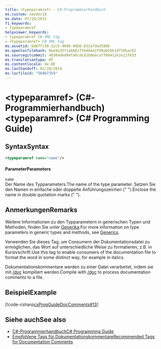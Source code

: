 ```yaml
---
title: <typeparamref> - C#-Programmierhandbuch
ms.custom: seodec18
ms.date: 07/20/2015
f1_keywords:
- typeparamref
helpviewer_keywords:
- typeparamref C# XML tag
- <typeparamref> C# XML tag
ms.assetid: 6d8ffc58-12c5-4688-8db6-833a7ded5886
ms.openlocfilehash: 0ee9e3571ab601f56ddee2fd9a02bb19f50bac62
ms.sourcegitcommit: 40364ded04fa6cdcb2b6beca7f68412e2e12f633
ms.translationtype: HT
ms.contentlocale: de-DE
ms.lasthandoff: 02/28/2019
ms.locfileid: "56967359"
---
```

# <a name="typeparamref-c-programming-guide"></a><span data-ttu-id="98468-102">\<typeparamref> (C#-Programmierhandbuch)</span><span class="sxs-lookup"><span data-stu-id="98468-102">\<typeparamref> (C# Programming Guide)</span></span>
## <a name="syntax"></a><span data-ttu-id="98468-103">Syntax</span><span class="sxs-lookup"><span data-stu-id="98468-103">Syntax</span></span>  
  
```xml  
<typeparamref name="name"/>  
```  
  
#### <a name="parameters"></a><span data-ttu-id="98468-104">Parameter</span><span class="sxs-lookup"><span data-stu-id="98468-104">Parameters</span></span>  
 `name`  
 <span data-ttu-id="98468-105">Der Name des Typparameters.</span><span class="sxs-lookup"><span data-stu-id="98468-105">The name of the type parameter.</span></span> <span data-ttu-id="98468-106">Setzen Sie den Namen in einfache oder doppelte Anführungszeichen (" ").</span><span class="sxs-lookup"><span data-stu-id="98468-106">Enclose the name in double quotation marks (" ").</span></span>  
  
## <a name="remarks"></a><span data-ttu-id="98468-107">Anmerkungen</span><span class="sxs-lookup"><span data-stu-id="98468-107">Remarks</span></span>  
 <span data-ttu-id="98468-108">Weitere Informationen zu den Typparametern in generischen Typen und Methoden, finden Sie unter [Generika](../../../csharp/programming-guide/generics/index.md).</span><span class="sxs-lookup"><span data-stu-id="98468-108">For more information on type parameters in generic types and methods, see [Generics](../../../csharp/programming-guide/generics/index.md).</span></span>  
  
 <span data-ttu-id="98468-109">Verwenden Sie dieses Tag, um Consumern der Dokumentationsdatei zu ermöglichen, das Wort auf unterschiedliche Weise zu formatieren, z.B. in Kursivschrift.</span><span class="sxs-lookup"><span data-stu-id="98468-109">Use this tag to enable consumers of the documentation file to format the word in some distinct way, for example in italics.</span></span>  
  
 <span data-ttu-id="98468-110">Dokumentationskommentare werden zu einer Datei verarbeitet, indem sie mit [/doc](../../../csharp/language-reference/compiler-options/doc-compiler-option.md) kompiliert werden.</span><span class="sxs-lookup"><span data-stu-id="98468-110">Compile with [/doc](../../../csharp/language-reference/compiler-options/doc-compiler-option.md) to process documentation comments to a file.</span></span>  
  
## <a name="example"></a><span data-ttu-id="98468-111">Beispiel</span><span class="sxs-lookup"><span data-stu-id="98468-111">Example</span></span>  
 [!code-csharp[csProgGuideDocComments#13](~/samples/snippets/csharp/VS_Snippets_VBCSharp/csProgGuideDocComments/CS/DocComments.cs#13)]  
  
## <a name="see-also"></a><span data-ttu-id="98468-112">Siehe auch</span><span class="sxs-lookup"><span data-stu-id="98468-112">See also</span></span>

- [<span data-ttu-id="98468-113">C#-Programmierhandbuch</span><span class="sxs-lookup"><span data-stu-id="98468-113">C# Programming Guide</span></span>](../../../csharp/programming-guide/index.md)
- [<span data-ttu-id="98468-114">Empfohlene Tags für Dokumentationskommentare</span><span class="sxs-lookup"><span data-stu-id="98468-114">Recommended Tags for Documentation Comments</span></span>](../../../csharp/programming-guide/xmldoc/recommended-tags-for-documentation-comments.md)
